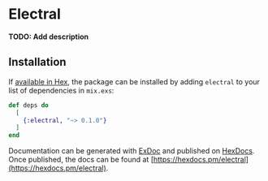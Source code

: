 # Electral

**TODO: Add description**

## Installation

If [available in Hex](https://hex.pm/docs/publish), the package can be installed
by adding `electral` to your list of dependencies in `mix.exs`:

```elixir
def deps do
  [
    {:electral, "~> 0.1.0"}
  ]
end
```

Documentation can be generated with [ExDoc](https://github.com/elixir-lang/ex_doc)
and published on [HexDocs](https://hexdocs.pm). Once published, the docs can
be found at [https://hexdocs.pm/electral](https://hexdocs.pm/electral).


